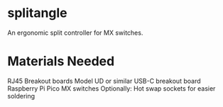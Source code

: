 # splitangle
An ergonomic split controller for MX switches.

# Materials Needed
RJ45 Breakout boards
Model UD or similar USB-C breakout board
Raspberry Pi Pico
MX switches
Optionally: Hot swap sockets for easier soldering
